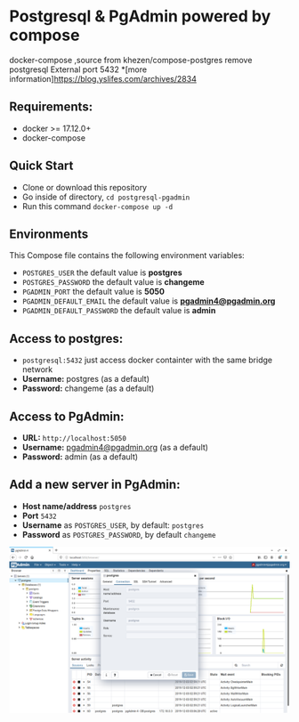 # Postgresql & PgAdmin powered by compose
docker-compose ,source from khezen/compose-postgres
remove postgresql External port 5432
*[more information]https://blog.yslifes.com/archives/2834

## Requirements:
* docker >= 17.12.0+
* docker-compose

## Quick Start
* Clone or download this repository
* Go inside of directory,  `cd postgresql-pgadmin`
* Run this command `docker-compose up -d`


## Environments
This Compose file contains the following environment variables:

* `POSTGRES_USER` the default value is **postgres**
* `POSTGRES_PASSWORD` the default value is **changeme**
* `PGADMIN_PORT` the default value is **5050**
* `PGADMIN_DEFAULT_EMAIL` the default value is **pgadmin4@pgadmin.org**
* `PGADMIN_DEFAULT_PASSWORD` the default value is **admin**

## Access to postgres: 
* `postgresql:5432` just access docker containter with the same bridge network 
* **Username:** postgres (as a default)
* **Password:** changeme (as a default)

## Access to PgAdmin: 
* **URL:** `http://localhost:5050`
* **Username:** pgadmin4@pgadmin.org (as a default)
* **Password:** admin (as a default)

## Add a new server in PgAdmin:
* **Host name/address** `postgres`
* **Port** `5432`
* **Username** as `POSTGRES_USER`, by default: `postgres`
* **Password** as `POSTGRES_PASSWORD`, by default `changeme`

![image](https://github.com/catyku/postgresql-pgadmin/blob/master/2019-12-03%2011-07-22%20%E7%9A%84%E8%9E%A2%E5%B9%95%E6%93%B7%E5%9C%96.png)
